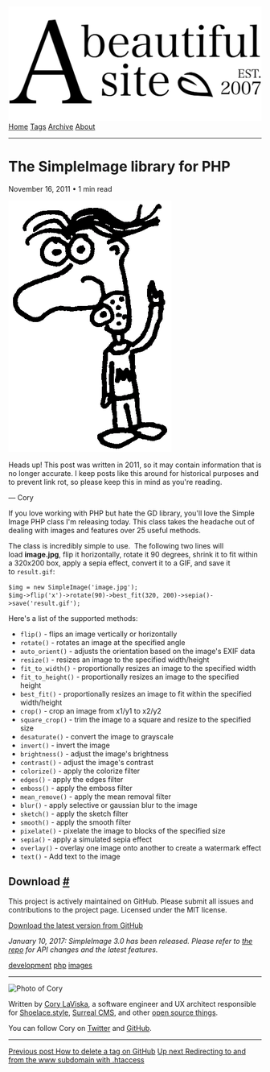 <a href="../index.html" class="header-link"><img src="../images/logos/wordmark.svg" alt="A Beautiful Site" class="wordmark" /></a> <a href="../index.html" class="nav-item">Home</a> <a href="../tags/index.html" class="nav-item">Tags</a> <a href="index.html" class="nav-item">Archive</a> <a href="../about/index.html" class="nav-item">About</a>

---

# The SimpleImage library for PHP

November 16, 2011 • 1 min read

![A drawing of a cartoon man pointing upwards](../images/artwork/pointer.gif)

Heads up! This post was written in 2011, so it may contain information that is no longer accurate. I keep posts like this around for historical purposes and to prevent link rot, so please keep this in mind as you're reading.

— Cory

If you love working with PHP but hate the GD library, you'll love the Simple Image PHP class I'm releasing today. This class takes the headache out of dealing with images and features over 25 useful methods.

The class is incredibly simple to use.  The following two lines will load **image.jpg**, flip it horizontally, rotate it 90 degrees, shrink it to fit within a 320x200 box, apply a sepia effect, convert it to a GIF, and save it to `result.gif`:

    $img = new SimpleImage('image.jpg');
    $img->flip('x')->rotate(90)->best_fit(320, 200)->sepia()->save('result.gif');

Here's a list of the supported methods:

- `flip()` - flips an image vertically or horizontally
- `rotate()` - rotates an image at the specified angle
- `auto_orient()` - adjusts the orientation based on the image's EXIF data
- `resize()` - resizes an image to the specified width/height
- `fit_to_width()` - proportionally resizes an image to the specified width
- `fit_to_height()` - proportionally resizes an image to the specified height
- `best_fit()` - proportionally resizes an image to fit within the specified width/height
- `crop()` - crop an image from x1/y1 to x2/y2
- `square_crop()` - trim the image to a square and resize to the specified size
- `desaturate()` - convert the image to grayscale
- `invert()` - invert the image
- `brightness()` - adjust the image's brightness
- `contrast()` - adjust the image's contrast
- `colorize()` - apply the colorize filter
- `edges()` - apply the edges filter
- `emboss()` - apply the emboss filter
- `mean_remove()` - apply the mean removal filter
- `blur()` - apply selective or gaussian blur to the image
- `sketch()` - apply the sketch filter
- `smooth()` - apply the smooth filter
- `pixelate()` - pixelate the image to blocks of the specified size
- `sepia()` - apply a simulated sepia effect
- `overlay()` - overlay one image onto another to create a watermark effect
- `text()` - Add text to the image

## Download <a href="#download" class="direct-link">#</a>

This project is actively maintained on GitHub. Please submit all issues and contributions to the project page. Licensed under the MIT license.

[Download the latest version from GitHub](https://github.com/claviska/SimpleImage)

_January 10, 2017: SimpleImage 3.0 has been released. Please refer to [the repo](https://github.com/claviska/SimpleImage) for API changes and the latest features._

<a href="../tags/development/index.html" class="post-tag">development</a> <a href="../tags/php/index.html" class="post-tag">php</a> <a href="../tags/images/index.html" class="post-tag">images</a>

---

<img src="http://0.gravatar.com/avatar/bf1b3b95fd5b096a3592247c29667b33?s=512" alt="Photo of Cory" class="avatar avatar-small" />

Written by [Cory LaViska](../index-4.html), a software engineer and UX architect responsible for [Shoelace.style](https://shoelace.style/), [Surreal CMS](https://www.surrealcms.com/), and other [open source things](https://github.com/claviska).

You can follow Cory on [Twitter](https://twitter.com/bgooonz) and [GitHub](https://github.com/claviska).

---

<a href="how-to-delete-a-tag-on-github/index.html" class="post-nav-previous"><span class="small">Previous post</span> How to delete a tag on GitHub</a> <a href="redirecting-to-and-from-the-www-subdomain-with-htaccess/index.html" class="post-nav-next"><span class="small">Up next</span> Redirecting to and from the www subdomain with .htaccess</a>
